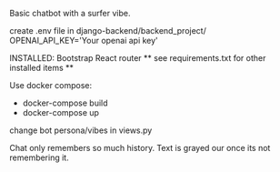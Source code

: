 
Basic chatbot with a surfer vibe. 

create .env file in django-backend/backend_project/
    OPENAI_API_KEY='Your openai api key'

INSTALLED:
Bootstrap
React router
** see requirements.txt for other installed items **

Use docker compose:
- docker-compose build
- docker-compose up

change bot persona/vibes in views.py

Chat only remembers so much history. Text is grayed our once its not remembering it. 

